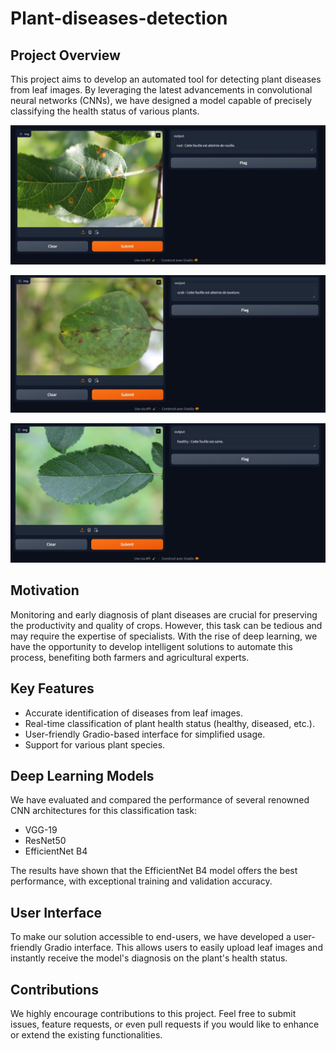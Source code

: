 # Plant-diseases-detection
## Project Overview
This project aims to develop an automated tool for detecting plant diseases from leaf images. By leveraging the latest advancements in convolutional neural networks (CNNs), we have designed a model capable of precisely classifying the health status of various plants.

![image1](https://github.com/MohamedBoutaghratine/Plant-diseases-detection/blob/main/image1_CNN.jpg)


![image2](https://github.com/MohamedBoutaghratine/Plant-diseases-detection/blob/main/image2_CNN.jpg)


![image2](https://github.com/MohamedBoutaghratine/Plant-diseases-detection/blob/main/image3_CNN.jpg)

## Motivation
Monitoring and early diagnosis of plant diseases are crucial for preserving the productivity and quality of crops. However, this task can be tedious and may require the expertise of specialists. With the rise of deep learning, we have the opportunity to develop intelligent solutions to automate this process, benefiting both farmers and agricultural experts.

## Key Features
* Accurate identification of diseases from leaf images.
* Real-time classification of plant health status (healthy, diseased, etc.).
* User-friendly Gradio-based interface for simplified usage.
* Support for various plant species.

## Deep Learning Models
We have evaluated and compared the performance of several renowned CNN architectures for this classification task:

* VGG-19
* ResNet50
* EfficientNet B4

The results have shown that the EfficientNet B4 model offers the best performance, with exceptional training and validation accuracy.

## User Interface
To make our solution accessible to end-users, we have developed a user-friendly Gradio interface. This allows users to easily upload leaf images and instantly receive the model's diagnosis on the plant's health status.

## Contributions
We highly encourage contributions to this project. Feel free to submit issues, feature requests, or even pull requests if you would like to enhance or extend the existing functionalities.

